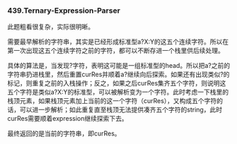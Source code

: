 ### 439.Ternary-Expression-Parser

此题粗看很复杂，实际很明晰。

需要最早解析的字符串，其实是已经形成标准型a?X:Y的这五个连续字符。所以在第一次出现这五个连续字符之前的字符，都可以不断存进一个栈里供后续处理。

具体的算法是，当发现?字符，表明这可能是一组标准型的head。所以把a?之前的字符串扔进栈里，然后重置curRes并顺着a?继续向后探索。如果还有出现类似?的标记，则重复之前的入栈操作；反之，如果之后curRes集齐五个字符，则说明这五个字符是类似a?X:Y的标准型，可以被解析变为一个字符。此时考虑一下栈里的栈顶元素，如果栈顶元素加上当前的这一个字符（curRes），又构成五个字符的话，可以进一步解析；如此重复直至栈顶无法提供凑齐五个字符的string，此时curRes需要顺着expression继续探索下去。

最终返回的是当前的字符串，即curRes。
